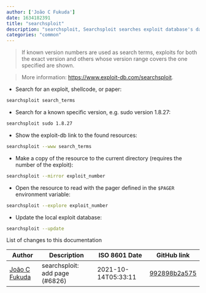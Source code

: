 ```yaml
---
author: ['João C Fukuda']
date: 1634182391
title: "searchsploit"
description: "searchsploit, Searchsploit searches exploit database's database for exploits, shellcodes and/or papers."
categories: "common"
---
```

> If known version numbers are used as search terms, exploits for both the exact version and others whose version range covers the one specified are shown.

> More information: <https://www.exploit-db.com/searchsploit>.

- Search for an exploit, shellcode, or paper:

```bash
searchsploit search_terms
```

- Search for a known specific version, e.g. sudo version 1.8.27:

```bash
searchsploit sudo 1.8.27
```

- Show the exploit-db link to the found resources:

```bash
searchsploit --www search_terms
```

- Make a copy of the resource to the current directory (requires the number of the exploit):

```bash
searchsploit --mirror exploit_number
```

- Open the resource to read with the pager defined in the `$PAGER` environment variable:

```bash
searchsploit --explore exploit_number
```

- Update the local exploit database:

```bash
searchsploit --update
```
List of changes to this documentation


Author | Description | ISO 8601 Date | GitHub link
------|-----|-----|-----
[João C Fukuda](mailto:37672942+JoaoFukuda@users.noreply.github.com) | searchsploit: add page (#6826) | 2021-10-14T05:33:11 | [992898b2a575](https://github.com/tldr-pages/tldr/commit/992898b2a5752270f010f3b7347491aec6e17dd1)

